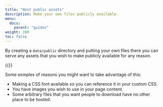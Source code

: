 ```yaml
---
title: "Host public assets"
description: Make your own files publicly available.
menu:
  docs:
    parent: "guides"
weight: 200
toc: false
---
```


By creating a `data/public` directory and putting your own files there you can serve any assets that you wish to make publicly available for any reason.

{{<versionsupport feature="Custom public assets" version="0.1.0">}}

Some exmples of reasons you might want to take advantage of this:

- Making a CSS font available so you can reference it in your custom CSS.
- You have images you wish to use in your page content.
- Some arbitrary files that you want people to download have no other place to be hosted.
